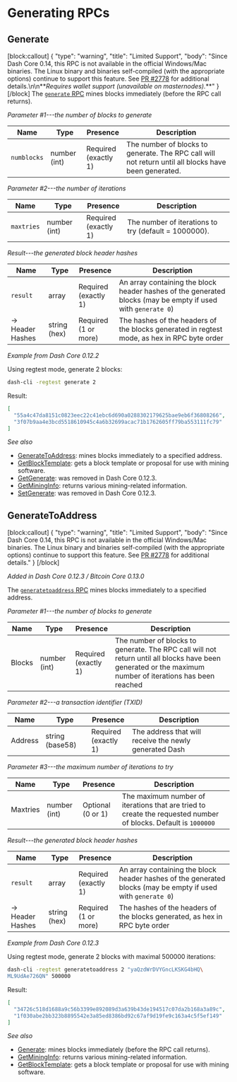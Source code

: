 # Generating RPCs

## Generate
[block:callout]
{
  "type": "warning",
  "title": "Limited Support",
  "body": "Since Dash Core 0.14, this RPC is not available in the official Windows/Mac binaries. The Linux binary and binaries self-compiled (with the appropriate options) continue to support this feature. See [PR #2778](https://github.com/dashpay/dash/pull/2778) for additional details.\n\n**_Requires wallet support (unavailable on masternodes)._**"
}
[/block]
The [`generate` RPC](../api-ref/core-api-ref-remote-procedure-calls-generating.md#generate) mines blocks immediately (before the RPC call returns).

*Parameter #1---the number of blocks to generate*

Name | Type | Presence | Description
--- | --- | --- | ---
`numblocks` | number (int) | Required<br>(exactly 1) | The number of blocks to generate.  The RPC call will not return until all blocks have been generated.

*Parameter #2---the number of iterations*

Name | Type | Presence | Description
--- | --- | --- | ---
`maxtries` | number (int) | Required<br>(exactly 1) | The number of iterations to try (default = 1000000).

*Result---the generated block header hashes*

Name | Type | Presence | Description
--- | --- | --- | ---
`result` | array | Required<br>(exactly 1) | An array containing the block header hashes of the generated blocks (may be empty if used with `generate 0`)
→<br>Header Hashes | string (hex) | Required<br>(1 or more) | The hashes of the headers of the blocks generated in regtest mode, as hex in RPC byte order

*Example from Dash Core 0.12.2*

Using regtest mode, generate 2 blocks:

```bash
dash-cli -regtest generate 2
```

Result:

```json
[
  "55a4c47da8151c0823eec22c41ebc6d690a0288302179625bae9eb6f36808266",
  "3f07b9aa4e3bcd5518610945c4a6b32699acac71b1762605ff79ba553111fc79"
]
```

*See also*

* [GenerateToAddress](/docs/core-api-ref-remote-procedure-calls-generating#generatetoaddress): mines blocks immediately to a specified address.
* [GetBlockTemplate](/docs/core-api-ref-remote-procedure-calls-mining#getblocktemplate): gets a block template or proposal for use with mining software.
* [GetGenerate](/docs/core-api-ref-remote-procedure-calls-removed#getgenerate): was removed in Dash Core 0.12.3.
* [GetMiningInfo](/docs/core-api-ref-remote-procedure-calls-mining#getmininginfo): returns various mining-related information.
* [SetGenerate](/docs/core-api-ref-remote-procedure-calls-removed#setgenerate): was removed in Dash Core 0.12.3.

## GenerateToAddress
[block:callout]
{
  "type": "warning",
  "title": "Limited Support",
  "body": "Since Dash Core 0.14, this RPC is not available in the official Windows/Mac binaries. The Linux binary and binaries self-compiled (with the appropriate options) continue to support this feature. See [PR #2778](https://github.com/dashpay/dash/pull/2778) for additional details."
}
[/block]

*Added in Dash Core 0.12.3 / Bitcoin Core 0.13.0*

The [`generatetoaddress` RPC](../api-ref/core-api-ref-remote-procedure-calls-generating.md#generatetoaddress) mines blocks immediately to a specified address.

*Parameter #1---the number of blocks to generate*

Name | Type | Presence | Description
--- | --- | --- | ---
Blocks | number (int) | Required<br>(exactly 1) | The number of blocks to generate.  The RPC call will not return until all blocks have been generated or the maximum number of iterations has been reached

*Parameter #2---a transaction identifier (TXID)*

Name | Type | Presence | Description
--- | --- | --- | ---
Address | string (base58) | Required<br>(exactly 1) | The address that will receive the newly generated Dash

*Parameter #3---the maximum number of iterations to try*

Name | Type | Presence | Description
--- | --- | --- | ---
Maxtries | number (int) | Optional<br>(0 or 1) | The maximum number of iterations that are tried to create the requested number of blocks.  Default is `1000000`

*Result---the generated block header hashes*

Name | Type | Presence | Description
--- | --- | --- | ---
`result` | array | Required<br>(exactly 1) | An array containing the block header hashes of the generated blocks (may be empty if used with `generate 0`)
→<br>Header Hashes | string (hex) | Required<br>(1 or more) | The hashes of the headers of the blocks generated, as hex in RPC byte order

*Example from Dash Core 0.12.3*

Using regtest mode, generate 2 blocks with maximal 500000 iterations:

```bash
dash-cli -regtest generatetoaddress 2 "yaQzdWrDVYGncLKSKG4bHQ\
ML9UdAe726QN" 500000
```

Result:

```json
[
  "34726c518d1688a9c56b3399e892089d3a639b43de194517c07da2b168a3a89c",
  "1f030abe2bb323b8895542e3a85ed8386bd92c67af9d19fe9c163a4c5f5ef149"
]
```

*See also*

* [Generate](/docs/core-api-ref-remote-procedure-calls-generating#generate): mines blocks immediately (before the RPC call returns).
* [GetMiningInfo](/docs/core-api-ref-remote-procedure-calls-mining#getmininginfo): returns various mining-related information.
* [GetBlockTemplate](/docs/core-api-ref-remote-procedure-calls-mining#getblocktemplate): gets a block template or proposal for use with mining software.
